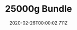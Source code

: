 ---
templateKey: blog-post
featuredpost: false
date: 2020-02-26T00:00:02.711Z
featuredimage: /img/25000g_Bundle.png
title: 25000g Bundle
description: Vault
count: 25000g
reward: Crystalarium (1)
tags:
  - bundles
  - Vault
  - 25000g
---